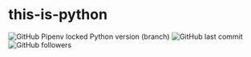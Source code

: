 # this-is-python

![GitHub Pipenv locked Python version (branch)](https://img.shields.io/github/pipenv/locked/python-version/FernandoCelmer/this-is-python/master?style=flat-square)
![GitHub last commit](https://img.shields.io/github/last-commit/FernandoCelmer/this-is-python) ![GitHub followers](https://img.shields.io/github/followers/FernandoCelmer?label=Fernando%20Celmer&style=social)

